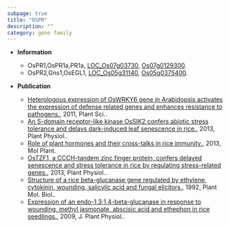 ```yaml
---
subpage: true
title: "OSPR"
description: ""
category: gene family
---
```


* **Information**  
    + OsPR1,OsPR1a,PR1a, [LOC_Os07g03730](http://rice.plantbiology.msu.edu/cgi-bin/ORF_infopage.cgi?orf=LOC_Os07g03730), [Os07g0129300](http://rapdb.dna.affrc.go.jp/viewer/gbrowse_details/irgsp1?name=Os07g0129300).
    + OsPR2,Gns1,OsEGL1, [LOC_Os05g31140](http://rice.plantbiology.msu.edu/cgi-bin/ORF_infopage.cgi?orf=LOC_Os05g31140), [Os05g0375400](http://rapdb.dna.affrc.go.jp/viewer/gbrowse_details/irgsp1?name=Os05g0375400).

* **Publication**  
    + [Heterologous expression of OsWRKY6 gene in Arabidopsis activates the expression of defense related genes and enhances resistance to pathogens.](http://www.ncbi.nlm.nih.gov/pubmed?term=Heterologous+expression+of+OsWRKY6+gene+in+Arabidopsis+activates+the+expression+of+defense+related+genes+and+enhances+resistance+to+pathogens.%5BTitle%5D), 2011, Plant Sci..
    + [An S-domain receptor-like kinase OsSIK2 confers abiotic stress tolerance and delays dark-induced leaf senescence in rice.](http://www.ncbi.nlm.nih.gov/pubmed?term=An+S-domain+receptor-like+kinase+OsSIK2+confers+abiotic+stress+tolerance+and+delays+dark-induced+leaf+senescence+in+rice.%5BTitle%5D), 2013, Plant Physiol..
    + [Role of plant hormones and their cross-talks in rice immunity.](http://www.ncbi.nlm.nih.gov/pubmed?term=Role+of+plant+hormones+and+their+cross-talks+in+rice+immunity.%5BTitle%5D), 2013, Mol Plant.
    + [OsTZF1, a CCCH-tandem zinc finger protein, confers delayed senescence and stress tolerance in rice by regulating stress-related genes.](http://www.ncbi.nlm.nih.gov/pubmed?term=OsTZF1,+a+CCCH-tandem+zinc+finger+protein,+confers+delayed+senescence+and+stress+tolerance+in+rice+by+regulating+stress-related+genes.%5BTitle%5D), 2013, Plant Physiol..
    + [Structure of a rice beta-glucanase gene regulated by ethylene, cytokinin, wounding, salicylic acid and fungal elicitors.](http://www.ncbi.nlm.nih.gov/pubmed?term=Structure+of+a+rice+beta-glucanase+gene+regulated+by+ethylene,+cytokinin,+wounding,+salicylic+acid+and+fungal+elicitors.%5BTitle%5D), 1992, Plant Mol. Biol..
    + [Expression of an endo-1,3;1,4-beta-glucanase in response to wounding, methyl jasmonate, abscisic acid and ethephon in rice seedlings.](http://www.ncbi.nlm.nih.gov/pubmed?term=Expression+of+an+endo-1,3;1,4-beta-glucanase+in+response+to+wounding,+methyl+jasmonate,+abscisic+acid+and+ethephon+in+rice+seedlings.%5BTitle%5D), 2009, J. Plant Physiol..


